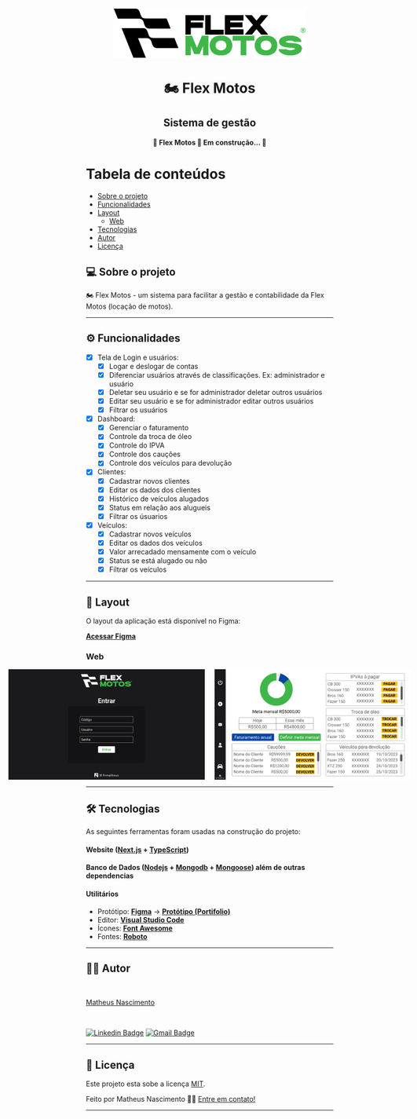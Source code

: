 <p align="center">
  <img src="./public/logo.svg" height="100"/>
</p>
<h1 align="center">🏍️ Flex Motos</h1>
<h2 align="center">Sistema de gestão</h2>

<h4 align="center"> 
	🚧  Flex Motos 🚀 Em construção...  🚧
</h4>

Tabela de conteúdos
=================
<!--ts-->
   * [Sobre o projeto](#-sobre-o-projeto)
   * [Funcionalidades](#-funcionalidades)
   * [Layout](#-layout)
     * [Web](#web)
   * [Tecnologias](#-tecnologias)
   * [Autor](#-autor)
   * [Licença](#user-content--licença)
<!--te-->

## 💻 Sobre o projeto

🏍️ Flex Motos - um sistema para facilitar a gestão e contabilidade da Flex Motos (locação de motos).

---

## ⚙️ Funcionalidades

- [x] Tela de Login e usuários:
  - [x] Logar e deslogar de contas
  - [x] Diferenciar usuários através de classificações. Ex: administrador e usuário
  - [x] Deletar seu usuário e se for administrador deletar outros usuários
  - [x] Editar seu usuário e se for administrador editar outros usuários
  - [x] Filtrar os usuários

- [x] Dashboard:
  - [x] Gerenciar o faturamento
  - [x] Controle da troca de óleo
  - [x] Controle do IPVA
  - [x] Controle dos cauções
  - [x] Controle dos veículos para devolução
     
- [x] Clientes:
  - [x] Cadastrar novos clientes
  - [x] Editar os dados dos clientes
  - [x] Histórico de veículos alugados
  - [x] Status em relação aos alugueis
  - [x] Filtrar os úsuarios

- [x] Veículos:
  - [x] Cadastrar novos veículos
  - [x] Editar os dados dos veículos
  - [x] Valor arrecadado mensamente com o veículo
  - [x] Status se está alugado ou não
  - [x] Filtrar os veículos

---

## 🎨 Layout

O layout da aplicação está disponível no Figma:


**[Acessar Figma](https://www.figma.com/file/b6cdlNdNmVymvntQb99EK4/JR?type=design&node-id=0%3A1&mode=design&t=IJNaztKxyBpVRR7P-1)**

### Web

<p align="center" style="display: flex; align-items: flex-start; justify-content: center; gap: 20px;">
  <img alt="WebPhoto" src="./public/login.jpg" width="400px">
  <img alt="WebPhoto" src="./public/dashboard.jpg" width="400px">
</p>

---

## 🛠 Tecnologias

As seguintes ferramentas foram usadas na construção do projeto:

#### **Website**  ([Next.js](https://nextjs.org/)  +  [TypeScript](https://www.typescriptlang.org/))

#### **Banco de Dados**  ([Nodejs](https://nodejs.org/en/)  +  [Mongodb](https://www.mongodb.com/pt-br) + [Mongoose](https://mongoosejs.com/)) além de outras dependencias

#### **Utilitários**

-   Protótipo:  **[Figma](https://www.figma.com/)**  →  **[Protótipo (Portifolio)](https://www.figma.com/file/b6cdlNdNmVymvntQb99EK4/JR?type=design&node-id=0%3A1&mode=design&t=IJNaztKxyBpVRR7P-1)**
-   Editor:  **[Visual Studio Code](https://code.visualstudio.com/)**
-   Ícones:  **[Font Awesome](https://fontawesome.com/)**
-   Fontes:  **[Roboto](https://fonts.google.com/specimen/Roboto)**


---

## 🙋‍♂️ Autor

<a href="https://github.com/fnmatheus">
 <img style="border-radius: 50%;" src="https://avatars.githubusercontent.com/u/100846027?v=4" width="100px;" alt=""/>
 <br />
 <p>Matheus Nascimento</p>
 <br />
</a>

[![Linkedin Badge](https://img.shields.io/badge/-Matheus-blue?style=flat-square&logo=Linkedin&logoColor=white&link=https://www.linkedin.com/in/fnmatheus/)](https://www.linkedin.com/in/fnmatheus/) 
[![Gmail Badge](https://img.shields.io/badge/-nasc.matheusfrancisco@gmail.com-c14438?style=flat-square&logo=Gmail&logoColor=white&link=mailto:nasc.matheusfrancisco@gmail.com)](mailto:nasc.matheusfrancisco@gmail.com)

---

## 📝 Licença

Este projeto esta sobe a licença [MIT](./LICENSE).

Feito por Matheus Nascimento 👋🏽 [Entre em contato!](https://www.linkedin.com/in/fnmatheus/)

---